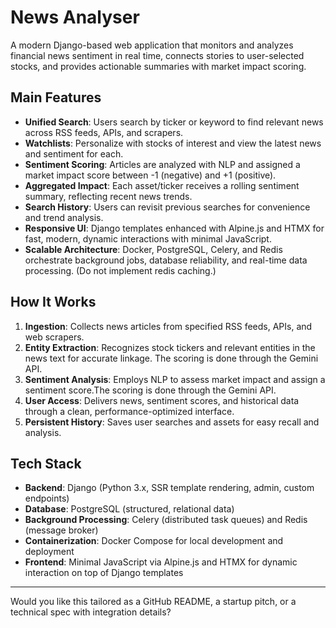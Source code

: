 # News Analyser

A modern Django-based web application that monitors and analyzes financial news sentiment in real time, connects stories to user-selected stocks, and provides actionable summaries with market impact scoring.

## Main Features

- **Unified Search**: Users search by ticker or keyword to find relevant news across RSS feeds, APIs, and scrapers.
- **Watchlists**: Personalize with stocks of interest and view the latest news and sentiment for each.
- **Sentiment Scoring**: Articles are analyzed with NLP and assigned a market impact score between -1 (negative) and +1 (positive).
- **Aggregated Impact**: Each asset/ticker receives a rolling sentiment summary, reflecting recent news trends.
- **Search History**: Users can revisit previous searches for convenience and trend analysis.
- **Responsive UI**: Django templates enhanced with Alpine.js and HTMX for fast, modern, dynamic interactions with minimal JavaScript.
- **Scalable Architecture**: Docker, PostgreSQL, Celery, and Redis orchestrate background jobs, database reliability, and real-time data processing. (Do not implement redis caching.)

## How It Works

1. **Ingestion**: Collects news articles from specified RSS feeds, APIs, and web scrapers.
2. **Entity Extraction**: Recognizes stock tickers and relevant entities in the news text for accurate linkage. The scoring is done through the Gemini API.
3. **Sentiment Analysis**: Employs NLP to assess market impact and assign a sentiment score.The scoring is done through the Gemini API.
4. **User Access**: Delivers news, sentiment scores, and historical data through a clean, performance-optimized interface.
5. **Persistent History**: Saves user searches and assets for easy recall and analysis.

## Tech Stack

- **Backend**: Django (Python 3.x, SSR template rendering, admin, custom endpoints)
- **Database**: PostgreSQL (structured, relational data)
- **Background Processing**: Celery (distributed task queues) and Redis (message broker)
- **Containerization**: Docker Compose for local development and deployment
- **Frontend**: Minimal JavaScript via Alpine.js and HTMX for dynamic interaction on top of Django templates



---

Would you like this tailored as a GitHub README, a startup pitch, or a technical spec with integration details?
